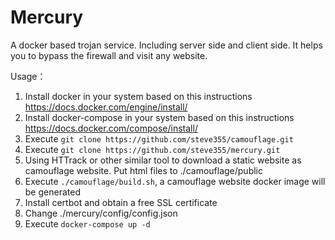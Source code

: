 # Mercury

A docker based trojan service. Including server side and client side. It helps you to bypass the firewall and visit any website.

Usage：

1. Install docker in your system based on this instructions https://docs.docker.com/engine/install/
1. Install docker-compose in your system based on this instructions https://docs.docker.com/compose/install/
1. Execute `git clone https://github.com/steve355/camouflage.git`
1. Execute `git clone https://github.com/steve355/mercury.git`
1. Using HTTrack or other similar tool to download a static website as camouflage website. Put html files to ./camouflage/public
1. Execute `./camouflage/build.sh`, a camouflage website docker image will be generated
1. Install certbot and obtain a free SSL certificate
1. Change ./mercury/config/config.json
1. Execute `docker-compose up -d`
